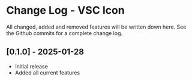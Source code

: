 # Change Log - VSC Icon

All changed, added and removed features will be written down here.
See the Github commits for a complete change log.

## [0.1.0] - 2025-01-28

- Initial release
- Added all current features